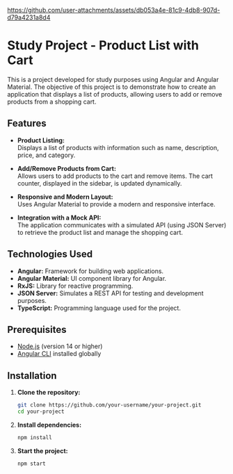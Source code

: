 
https://github.com/user-attachments/assets/db053a4e-81c9-4db8-907d-d79a4231a8d4

# Study Project - Product List with Cart

This is a project developed for study purposes using Angular and Angular Material. The objective of this project is to demonstrate how to create an application that displays a list of products, allowing users to add or remove products from a shopping cart.

## Features

- **Product Listing:**  
  Displays a list of products with information such as name, description, price, and category.

- **Add/Remove Products from Cart:**  
  Allows users to add products to the cart and remove items. The cart counter, displayed in the sidebar, is updated dynamically.

- **Responsive and Modern Layout:**  
  Uses Angular Material to provide a modern and responsive interface.

- **Integration with a Mock API:**  
  The application communicates with a simulated API (using JSON Server) to retrieve the product list and manage the shopping cart.

## Technologies Used

- **Angular:** Framework for building web applications.
- **Angular Material:** UI component library for Angular.
- **RxJS:** Library for reactive programming.
- **JSON Server:** Simulates a REST API for testing and development purposes.
- **TypeScript:** Programming language used for the project.

## Prerequisites

- [Node.js](https://nodejs.org/) (version 14 or higher)
- [Angular CLI](https://angular.io/cli) installed globally

## Installation

1. **Clone the repository:**
   ```bash
   git clone https://github.com/your-username/your-project.git
   cd your-project


2. **Install dependencies:**
    ```bash
   npm install


3. **Start the project:**
    ```bash
   npm start

